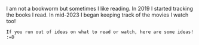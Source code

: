 I am not a bookworm but sometimes I like reading. In 2019 I started tracking the books I read. In mid-2023 I began keeping track of the movies I watch too!

`If you run out of ideas on what to read or watch, here are some ideas! :=D`